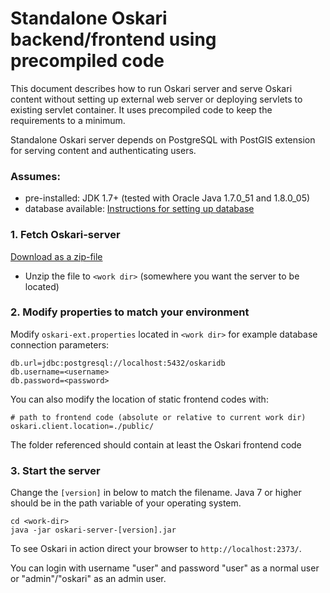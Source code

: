 # Standalone Oskari backend/frontend using precompiled code

This document describes how to run Oskari server and serve Oskari content without setting up external web server
or deploying servlets to existing servlet container. It uses precompiled code to keep the requirements to a minimum.

Standalone Oskari server depends on PostgreSQL with PostGIS extension for serving content and authenticating users.

### Assumes:

* pre-installed: JDK 1.7+ (tested with Oracle Java 1.7.0_51 and 1.8.0_05)
* database available: [Instructions for setting up database](/documentation/backend/database-create)

### 1. Fetch Oskari-server

[Download as a zip-file](/build/server/oskari-server.zip)

* Unzip the file to `<work dir>` (somewhere you want the server to be located)

### 2. Modify properties to match your environment

Modify `oskari-ext.properties` located in `<work dir>` for example database connection parameters:

    db.url=jdbc:postgresql://localhost:5432/oskaridb
    db.username=<username>
    db.password=<password>

You can also modify the location of static frontend codes with:

    # path to frontend code (absolute or relative to current work dir)
    oskari.client.location=./public/

The folder referenced should contain at least the Oskari frontend code

### 3. Start the server

Change the `[version]` in below to match the filename. Java 7 or higher should be in the path variable of your operating system.

    cd <work-dir>
    java -jar oskari-server-[version].jar

To see Oskari in action direct your browser to `http://localhost:2373/`.

You can login with username "user" and password "user" as a normal user or "admin"/"oskari" as an admin user.